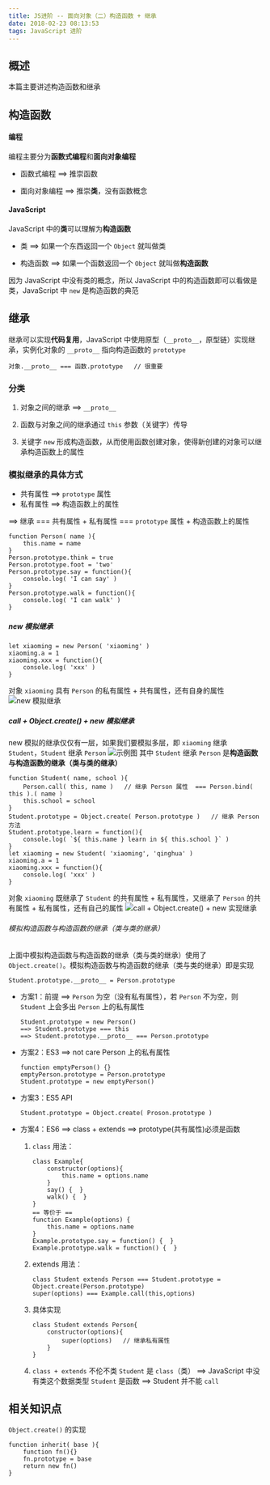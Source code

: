 ```yaml
---
title: JS进阶 -- 面向对象（二）构造函数 + 继承
date: 2018-02-23 08:13:53
tags: JavaScript 进阶
---
```

## 概述
本篇主要讲述构造函数和继承

## 构造函数
#### 编程
编程主要分为**函数式编程**和**面向对象编程**

-  函数式编程 ==> 推崇函数

- 面向对象编程 ==> 推崇**类**，没有函数概念
#### JavaScript
JavaScript 中的**类**可以理解为**构造函数**

- 类 ==> 如果一个东西返回一个 ` Object ` 就叫做类

- 构造函数 ==> 如果一个函数返回一个 ` Object ` 就叫做**构造函数**

因为 JavaScript 中没有类的概念，所以 JavaScript 中的构造函数即可以看做是类，JavaScript 中 ` new ` 是构造函数的典范

## 继承
继承可以实现**代码复用**，JavaScript 中使用原型（` __proto__ `，原型链）实现继承，实例化对象的 ` __proto__ ` 指向构造函数的 ` prototype `
```
对象.__proto__ === 函数.prototype   // 很重要
```
### 分类
1. 对象之间的继承 ==> ` __proto__ `

2. 函数与对象之间的继承通过 ` this ` 参数（关键字）传导

3. 关键字 ` new ` 形成构造函数，从而使用函数创建对象，使得新创建的对象可以继承构造函数上的属性



### 模拟继承的具体方式
- 共有属性 ==> ` prototype ` 属性
- 私有属性 ==> 构造函数上的属性

==> 继承 === 共有属性 + 私有属性 === ` prototype ` 属性 + 构造函数上的属性

```
function Person( name ){
    this.name = name
}
Person.prototype.think = true
Person.prototype.foot = 'two'
Person.prototype.say = function(){
    console.log( 'I can say' )
}
Person.prototype.walk = function(){
    console.log( 'I can walk' )
}
```

##### new 模拟继承
```
let xiaoming = new Person( 'xiaoming' )
xiaoming.a = 1
xiaoming.xxx = function(){
    console.log( 'xxx' )
}
```
对象 ` xiaoming ` 具有 ` Person ` 的私有属性 + 共有属性，还有自身的属性
![new 模拟继承](http://upload-images.jianshu.io/upload_images/9617841-61fa30713fb1959e.png?imageMogr2/auto-orient/strip%7CimageView2/2/w/1240)



##### call + Object.create() + new 模拟继承
new 模拟的继承仅仅有一层，如果我们要模拟多层，即 ` xiaoming ` 继承 ` 
Student `，` Student ` 继承 ` Person `
![示例图](http://upload-images.jianshu.io/upload_images/9617841-195820e44e5b350f.png?imageMogr2/auto-orient/strip%7CimageView2/2/w/1240)
其中 ` Student ` 继承 ` Person ` 是**构造函数与构造函数的继承（类与类的继承）**

```
function Student( name, school ){
    Person.call( this, name )   // 继承 Person 属性  === Person.bind( this ).( name )
    this.school = school
}
Student.prototype = Object.create( Person.prototype )   // 继承 Person 方法
Student.prototype.learn = function(){
    console.log( `${ this.name } learn in ${ this.school }` )
}
let xiaoming = new Student( 'xiaoming', 'qinghua' )
xiaoming.a = 1
xiaoming.xxx = function(){
    console.log( 'xxx' )
}
```
对象 ` xiaoming ` 既继承了 ` Student ` 的共有属性 + 私有属性，又继承了 ` Person ` 的共有属性 + 私有属性，还有自己的属性
![call + Object.create() + new 实现继承](http://upload-images.jianshu.io/upload_images/9617841-1caaa8c9aa72cd21.png?imageMogr2/auto-orient/strip%7CimageView2/2/w/1240)

###### 模拟构造函数与构造函数的继承（类与类的继承）
上面中模拟构造函数与构造函数的继承（类与类的继承）使用了 ` Object.create() `。模拟构造函数与构造函数的继承（类与类的继承）即是实现
```
Student.prototype.__proto__ = Person.prototype
```
- 方案1：前提 ==> ` Person ` 为空（没有私有属性），若 ` Person ` 不为空，则 ` Student ` 上会多出 ` Person ` 上的私有属性
    ```
    Student.prototype = new Person()
    ==> Student.prototype === this
    ==> Student.prototype.__proto__ === Person.prototype
    ```
- 方案2：ES3 ==> not care Person 上的私有属性
    ```
    function emptyPerson() {}
    emptyPerson.prototype = Person.prototype
    Student.prototype = new emptyPerson()
    ```

- 方案3：ES5 API
    ```
    Student.prototype = Object.create( Proson.prototype )
    ```

- 方案4：ES6 ==> class + extends ==> prototype(共有属性)必须是函数
    1. ` class ` 用法：
        ```
        class Example{
            constructor(options){
                this.name = options.name
            }
            say() {  }
            walk() {  }
        }
        == 等价于 ==
        function Example(options) {
            this.name = options.name
        }
        Example.prototype.say = function() {  }
        Example.prototype.walk = function() {  }
        ```

    2. extends 用法：
        ```
        class Student extends Person === Student.prototype = Object.create(Person.prototype)
        super(options) === Example.call(this,options)
        ``` 
    3. 具体实现
        ```
        class Student extends Person{
            constructor(options){
                super(options)   // 继承私有属性
            }
        }
        ```
    4. ` class + extends ` 不伦不类
        ` Student ` 是 ` class `（类） ==> JavaScript 中没有类这个数据类型
        ` Student ` 是函数 ==> Student 并不能 ` call `

## 相关知识点
` Object.create() ` 的实现
```
function inherit( base ){
    function fn(){}
    fn.prototype = base
    return new fn()
}
```